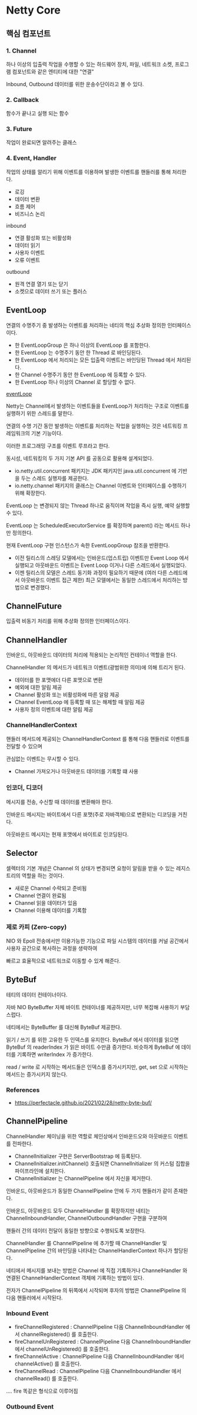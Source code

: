 # Netty Core

## 핵심 컴포넌트 

### 1. Channel 

하나 이상의 입출력 작업을 수행할 수 있는 하드웨어 장치, 파일, 네트워크 소켓, 프로그램 컴포넌트와 같은 엔티티에 대한 "연결"

Inbound, Outbound 데이터를 위한 운송수단이라고 볼 수 있다. 

### 2. Callback

함수가 끝나고 실행 되는 함수 

### 3. Future

작업이 완료되면 알려주는 클래스 

### 4. Event, Handler

작업의 상태를 알리기 위해 이벤트를 이용하며 발생한 이벤트를 핸들러를 통해 처리한다.

- 로깅
- 데이터 변환
- 흐름 제어
- 비즈니스 논리

inbound 
- 연결 활성화 또는 비활성화
- 데이터 읽기
- 사용자 이벤트
- 오류 이벤트

outbound
- 원격 연결 열기 또는 닫기
- 소켓으로 데이터 쓰기 또는 플러스

## EventLoop

연결의 수명주기 중 발생하는 이벤트를 처리하는 네티의 핵심 추상화 정의한 인터페이스이다.

- 한 EventLoopGroup 은 하나 이상의 EventLoop 를 포함한다.
- 한 EventLoop 는 수명주기 동안 한 Thread 로 바인딩된다.
- 한 EventLoop 에서 처리되는 모든 입출력 이벤트는 바인딩된 Thread 에서 처리된다.
- 한 Channel 수명주기 동안 한 EventLoop 에 등록할 수 있다. 
- 한 EventLoop 하나 이상의 Channel 로 할당할 수 없다.

[eventLoop](doc/eventLoop.jpeg)

Netty는 Channel에서 발생하는 이벤트들을 EventLoop가 처리하는 구조로 이벤트를 실행하기 위한 스레드를 말한다.

연결의 수명 기간 동안 발생하는 이벤트를 처리하는 작업을 실행하는 것은 네트워킹 프레임워크의 기본 기능이다.

이러한 프로그래밍 구조를 이벤트 루프라고 한다.

동시성, 네트워킹의 두 가지 기본 API 를 공동으로 활용해 설계되었다.

- io.netty.util.concurrent 패키지는 JDK 패키지인 java.util.concurrent 에 기반을 두는 스레드 실행자를 제공한다.
- io.netty.channel 패키지의 클래스는 Channel 이벤트와 인터페이스를 수행하기 위해 확장한다.

EventLoop 는 변경되지 않는 Thread 하나로 움직이며 작업을 즉시 실행, 예약 실행할 수 있다.

EventLoop 는 ScheduledExecutorService 를 확장하며 parent() 라는 메서드 하나만 정의한다.

현재 EventLoop 구현 인스턴스가 속한 EventLoopGroup 참조을 반환한다.

- 이전 릴리스의 스레딩 모델에서는 인바운드(업스트립) 이벤트만 Event Loop 에서 실행되고 아웃바운드 이벤트는 Event Loop 이거나 다른 스레드에서 실행되었다.
- 이젠 릴리스의 모델은 스레드 동기화 과정이 필요하기 때문에 (여러 다른 스레드에서 아웃바운드 이벤트 접근 제한) 최근 모델에서는 동일한 스레드에서 처리하는 방법으로 변경했다.



## ChannelFuture

입출력 비동기 처리를 위해 추상화 정의한 인터페이스이다.


## ChannelHandler

인바운드, 아웃바운드 데이터의 처리에 적용되는 논리적인 컨테이너 역할을 한다.

ChannelHandler 의 메서드가 네트워크 이벤트(광범위한 의미)에 의해 트리거 된다.

- 데이터를 한 포맷에더 다른 포맷으로 변환 
- 예외에 대한 알림 제공
- Channel 활성화 또는 비활성화에 따른 알람 제공
- Channel EventLoop 에 등록할 때 또는 해제할 때 알림 제공
- 사용자 정의 이벤트에 대한 알림 제공 

### ChannelHandlerContext

핸들러 메서드에 제공되는 ChannelHandlerContext 를 통해 다음 핸들러로 이벤트를 전달할 수 있으며 

관심없는 이벤트는 무시할 수 있다. 

- Channel 가져오거나 아웃바운드 데이터를 기록할 떄 사용 


### 인코더, 디코더 

메시지를 전송, 수신할 때 데이터를 변환해야 한다. 

인바운드 메시지는 바이트에서 다른 포맷(주로 자바객체)으로 변환되는 디코딩을 거친다. 

아웃바운드 메시지는 현재 포맷에서 바이트로 인코딩된다.




## Selector 

셀렉터의 기본 개념은 Channel 의 상태가 변경되면 요청이 알림을 받을 수 있는 레지스트리의 역할을 하는 것이다.

- 새로운 Channel 수락되고 준비됨
- Channel 연결이 완료됨
- Channel 읽을 데이터가 있음
- Channel 이용해 데이터를 기록함


### 제로 카피 (Zero-copy)

NIO 와 Epoll 전송에서만 이용가능한 기능으로 파일 시스템의 데이터를 커널 공간에서 사용자 공간으로 복사하는 과정을 생략하여

빠르고 효율적으로 네트워크로 이동할 수 있게 해준다. 

## ByteBuf 

테티의 데이터 컨테이너이다.

자바 NIO ByteBuffer 자체 바이트 컨테이너를 제공하지만, 너무 복잡해 사용하기 부담스럽다.

네티에서는 ByteBuffer 를 대신해 ByteBuf 제공한다.

읽기 / 쓰기 를 위한 고유한 두 인덱스를 유지한다. ByteBuf 에서 데이터를 읽으면 ByteBuf 의 readerIndex 가 읽은 바이트 수만큼 증가한다.
비슷하게 ByteBuf 에 데이터를 기록하면 writerIndex 가 증가한다.

read / write 로 시작하는 메서드들은 인덱스를 증가시키지만, get, set 으로 시작하는 메서드는 증가시키지 않는다.


### References

- https://perfectacle.github.io/2021/02/28/netty-byte-buf/


## ChannelPipeline

ChannelHandler 체이닝을 위한 역할로 체인상에서 인바운드오와 아웃바운드 이벤트를 전파한다.

- ChannelInitializer 구현은 ServerBootstrap 에 등록된다.
- ChannelInitializer.initChannel() 호출되면 ChannelInitializer 의 커스텀 집합을 파이프라인에 설치한다.
- ChannelInitializer 는 ChannelPipeline 에서 자신을 제거한다.

인바운드, 아웃바운드가 동일한 ChannelPipeline 안에 두 가지 핸들러가 같이 존재한다.

인바운드, 아웃바운드 모두 ChannelHandler 를 확장하지만 네티는 ChannelInboundHandler, ChannelOutboundHandler 구현을 구분하여

핸들러 간의 데이터 전달이 동일한 방향으로 수행되도록 보장한다.

ChannelHandler 를 ChannelPipeline 에 추가할 때 ChannelHandler 및 ChannelPipeline 간의 바인딩을 나타내는 ChannelHandlerContext 하나가 할당된다.

네티에서 메시지를 보내는 방법은 Channel 에 직접 기록하거나 ChannelHandler 와 연결된 ChannelHandlerContext 객체에 기록하는 방법이 있다.

전자가 ChannelPipeline 의 뒤쪽에서 시작되며 후자의 방법은 ChannelPipeline 의 다음 핸들러에서 시작된다.

### Inbound Event

- fireChannelRegistered : ChannelPipeline 다음 ChannelInboundHandler 에서 channelRegistered() 를 호출한다.
- fireChannelUnRegistered : ChannelPipeline 다음 ChannelInboundHandler 에서 channelUnRegistered() 를 호출한다. 
- fireChannelActive : ChannelPipeline 다음 ChannelInboundHandler 에서 channelActive() 를 호출한다.
- fireChannelRead : ChannelPipeline 다음 ChannelInboundHandler 에서 channelRead() 를 호출한다.

.... fire 똑같은 형식으로 이루어짐

### Outbound Event
